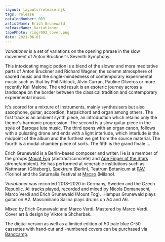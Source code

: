 ```yaml
---
layout: layouts/release.njk
tags: release
catalogNumber: 003
artistName: Erich Grunewald
releaseName: Variationer
tapePhoto: /img/003_cover.png
date: 2021-06-01
---
```


_Variationer_ is a set of variations on the opening phrase in the slow movement of Anton Bruckner's Seventh Symphony.

This intoxicating magic potion is a blend of the slower and more meditative parts of Anton Bruckner and Richard Wagner, the solemn atmosphere of sacred music and the single-mindedness of contemporary experimental music such as that by Phil Niblock, Alvin Curran, Pauline Oliveros or more recently Kali Malone. The end result is an esoteric journey across a landscape on the border between the classical tradition and contemporary experimental music.

It's scored for a mixture of instruments, mainly synthesisers but also saxophone, guitar, accordion, harpsichord and organ among others. The first track is an ambient synth piece, an introduction which retains only the theme's harmonic progression. The second is a slow guitar piece in the style of Baroque lute music. The third opens with an organ canon, follows with a pulsating drone and ends with a light interlude, which interlude is the midpoint of the album and the furthest we get from the source material. The fourth is a modal chamber piece of sorts. The fifth is the grand finale ...

Erich Grunewald is a Berlin-based composer and writer. He is a member of the groups [Mount Fog](https://www.discogs.com/artist/4308458-Mount-Fog) (abstract/concrete) and [Ape Finger of the Stars](https://www.discogs.com/artist/7273014-Ape-Finger-of-the-Stars) (drone/ambient). He has performed at venerable institutions such as Nattmaran (Göteborg), Spektrum (Berlin), Teatrum Botanicum at [PAV](http://parcoartevivente.it/) (Torino) and the Saturnalia Festival at [Macao](https://macaomilano.org/) (Milano).

_Variationer_ was recorded 2018–2020 in Germany, Sweden and the Czech Republic. All tracks played, recorded and mixed by Nicola Domaneschi, Marco Verdi and Erich Grunewald (Mount Fog).  Hampus Grunewald plays guitar on A2. Massimiliano Salina plays drums on A4 and A6.

Mixed by Erich Grunewald and Marco Verdi. Mastered by Marco Verdi. Cover art & design by Viktoriia Shcherbak.

The digital version as well as a limited edition of 50 pale blue C-50 cassettes with hand-cut and -numbered covers can be purchased via [Bandcamp](https://bruecke.bandcamp.com/).
